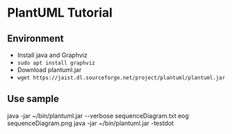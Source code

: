 # PlantUML Tutorial

## Environment

- Install java and Graphviz
 - `sudo apt install graphviz`
- Download plantuml.jar
 - `wget https://jaist.dl.sourceforge.net/project/plantuml/plantuml.jar` 

## Use sample

java -jar ~/bin/plantuml.jar --verbose sequenceDiagram.txt
eog sequenceDiagram.png
java -jar ~/bin/plantuml.jar -testdot


